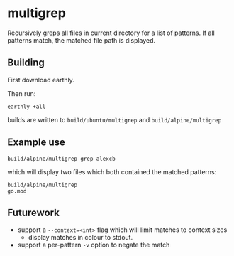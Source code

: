 # multigrep

Recursively greps all files in current directory for a list of patterns.
If all patterns match, the matched file path is displayed.

## Building

First download earthly.

Then run:

    earthly +all

builds are written to `build/ubuntu/multigrep` and `build/alpine/multigrep`

## Example use

    build/alpine/multigrep grep alexcb

which will display two files which both contained the matched patterns:

    build/alpine/multigrep
    go.mod

## Futurework

- support a `--context=<int>` flag which will limit matches to context sizes
  - display matches in colour to stdout.
- support a per-pattern `-v` option to negate the match
